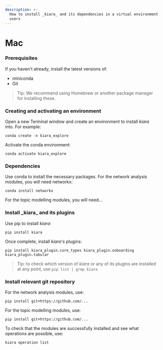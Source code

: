 ```yaml
---
description: >-
  How to install _kiara_ and its dependencies in a virtual environment for Mac
  users
---
```


# Mac

### Prerequisites&#x20;

If you haven't already, install the latest versions of:

* miniconda
* Git

> Tip: We recommend using Homebrew or another package manager for installing these.

### Creating and activating an environment

Open a new Terminal window and create an environment to install _kiara_ into. For example:

```⏎
conda create -n kiara_explore
```

Activate the conda environment:&#x20;

```⏎
conda activate kiara_explore
```

### Dependencies

Use conda to install the necessary packages. For the network analysis modules, you will need networkx:&#x20;

```⏎
conda install networkx
```

For the topic modelling modules, you will need...

### Install \_kiara\_ and its plugins

Use pip to install _kiara_:

```⏎
pip install kiara
```

Once complete, install _kiara's_ plugins:

```
pip install kiara_plugin.core_types kiara_plugin.onboarding kiara_plugin.tabular
```

> Tip: to check which version of _kiara_ or any of its plugins are installed at any point, use `pip list | grep kiara`&#x20;

### Install relevant git repository

For the network analysis modules, use:

```⏎
pip install git+https://github.com/...
```

For the topic modelling modules, use:

```⏎
pip install git+https://github.com/...
```

To check that the modules are successfully installed and see what operations are possible, use:

```⏎
kiara operation list
```
